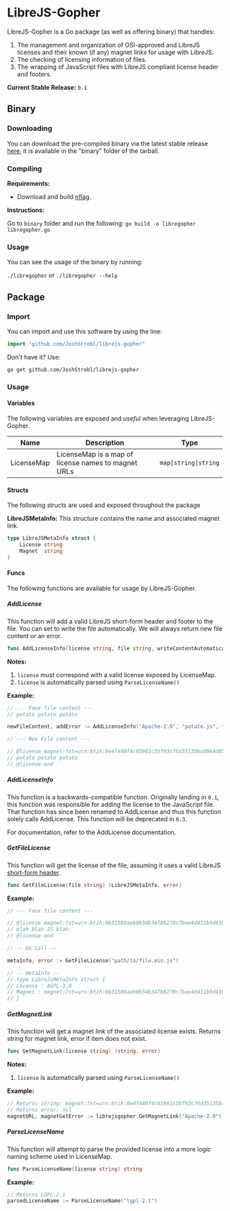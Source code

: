 # LibreJS-Gopher #

LibreJS-Gopher is a Go package (as well as offering binary) that handles:

1. The management and organization of OSI-approved and LibreJS licenses and their known (if any) magnet links for usage with LibreJS.
2. The checking of licensing information of files.
3. The wrapping of JavaScript files with LibreJS compliant license header and footers.

**Current Stable Release:** `0.1`

## Binary ##

### Downloading ###

You can download the pre-compiled binary via the latest stable release [here](https://github.com/JoshStrobl/librejs-gopher/releases/tag/0.1), it is available in the "binary" folder of the tarball.

### Compiling ###

**Requirements:**

- Download and build [nflag](https://github.com/JoshStrobl/nflag).

**Instructions:**

Go to `binary` folder and run the following: `go build -o libregopher libregopher.go`

### Usage ###

You can see the usage of the binary by running:

`./libregopher` or `./libregopher --help`

## Package ##

### Import ###

You can import and use this software by using the line:

``` go
import "github.com/JoshStrobl/librejs-gopher"
```

Don't have it? Use:

```
go get github.com/JoshStrobl/librejs-gopher
```

### Usage ###

#### Variables ####

The following variables are exposed and *useful* when leveraging LibreJS-Gopher.

Name | Description | Type
----- | ----- | -----
LicenseMap | LicenseMap is a map of license names to magnet URLs | `map[string]string`

#### Structs ####

The following structs are used and exposed throughout the package

**LibreJSMetaInfo:** This structure contains the name and associated magnet link.


``` go
type LibreJSMetaInfo struct {
    License string
    Magnet  string
}
```

#### Funcs ####

The following functions are available for usage by LibreJS-Gopher.

##### AddLicense #####

This function will add a valid LibreJS short-form header and footer to the file. You can set to write the file automatically. We will always return new file content or an error.

``` go
func AddLicenseInfo(license string, file string, writeContentAutomatically bool) (string, error)
```

**Notes:**
1. `license` must correspond with a valid license exposed by LicenseMap.
2. `license` is automatically parsed using `ParseLicenseName()`

**Example:**

``` go
// --- Faux file content ---
// potato potato potato

newFileContent, addError := AddLicenseInfo("Apache-2.0", "potato.js", true)

// --- New File content ---

// @license magnet:?xt=urn:btih:8e4f440f4c65981c5bf93c76d35135ba5064d8b7&dn=apache-2.0.txt Apache-2.0
// potato potato potato
// @license-end
```

##### AddLicenseInfo #####

This function is a backwards-compatible function. Originally landing in `0.1`, this function was responsible for adding the license to the JavaScript file. That function has since been renamed to AddLicense and thus this function solely calls AddLicense. This function will be deprecated in `0.3`.

For documentation, refer to the AddLicense documentation.

##### GetFileLicense #####

This function will get the license of the file, assuming it uses a valid LibreJS [short-form header](http://www.gnu.org/software/librejs/free-your-javascript.html#magnet-link-license).

``` go
func GetFileLicense(file string) (LibreJSMetaInfo, error)
```

**Example:**

``` go
// --- Faux file content ---

// @license magnet:?xt=urn:btih:0b31508aeb0634b347b8270c7bee4d411b5d4109&dn=agpl-3.0.txt AGPL-3.0
// blah blah JS blah
// @license-end

// -- Go Call --

metaInfo, error := GetFileLicense("path/to/file.min.js")

// -- metaInfo --
// type LibreJsMetaInfo struct {
// License : AGPL-3.0
// Magnet : magnet:?xt=urn:btih:0b31508aeb0634b347b8270c7bee4d411b5d4109&dn=agpl-3.0.txt
// }
```

##### GetMagnetLink #####

This function will get a magnet link of the associated license exists. Returns string for magnet link, error if item does not exist.

``` go
func GetMagnetLink(license string) (string, error)
```

**Notes:**
1. `license` is automatically parsed using `ParseLicenseName()`

**Example:**

``` go
// Returns string: magnet:?xt=urn:btih:8e4f440f4c65981c5bf93c76d35135ba5064d8b7&dn=apache-2.0.txt
// Returns error: nil
magnetURL, magnetGetError := librejsgopher.GetMagnetLink("Apache-2.0")
```

##### ParseLicenseName #####

This function will attempt to parse the provided license into a more logic naming scheme used in LicenseMap.

``` go
func ParseLicenseName(license string) string
```

**Example:**

``` go
// Returns LGPL-2.1
parsedLicenseName := ParseLicenseName("lgpl 2.1")
```